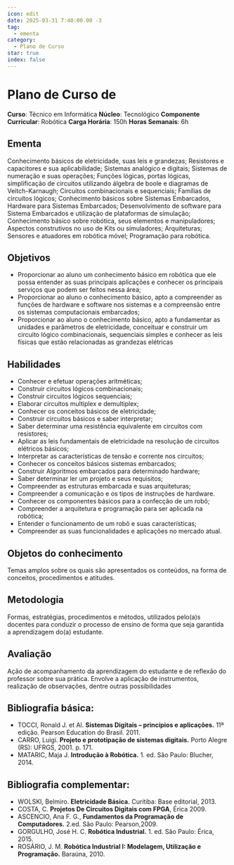 ```yaml
---
icon: edit
date: 2025-03-31 7:40:00.00 -3
tag:
  - ementa
category:
  - Plano de Curso
star: true
index: false
---
```

# Plano de Curso de 

**Curso**: Técnico em Informática
**Núcleo**: Tecnológico
**Componente Curricular**: Robótica
**Carga Horária**: 150h
**Horas Semanais**: 6h


## Ementa

Conhecimento básicos de eletricidade, suas leis e grandezas; Resistores e capacitores e sua aplicabilidade; Sistemas analógico e digitais; Sistemas de numeração e suas operações; Funções lógicas, portas lógicas, simplificação de circuitos utilizando álgebra de boole e diagramas de Veitch-Karnaugh; Circuitos combinacionais e sequenciais; Famílias de circuitos lógicos; Conhecimento básicos sobre Sistemas Embarcados, Hardware para Sistemas Embarcados; Desenvolvimento de software para Sistema Embarcados e utilização de plataformas de simulação; Conhecimento básico sobre robótica, seus elementos e manipuladores; Aspectos construtivos no uso de Kits ou simuladores; Arquiteturas; Sensores e atuadores em robótica móvel; Programação para robótica.

## Objetivos
- Proporcionar ao aluno um conhecimento básico em robótica que ele possa entender as suas principais aplicações e conhecer os principais serviços que podem ser feitos nessa área;
- Proporcionar ao aluno o conhecimento básico, apto a compreender as funções de hardware e software nos sistemas e a compreensão entre os sistemas computacionais embarcados;
- Proporcionar ao aluno o conhecimento básico, apto a fundamentar as unidades e parâmetros de eletricidade, conceituar e construir um circuito lógico combinacionais, sequenciais simples e conhecer as leis físicas que estão relacionadas as grandezas elétricas

## Habilidades
- Conhecer e efetuar operações aritméticas;
- Construir circuitos lógicos combinacionais;
- Construir circuitos lógicos sequenciais;
- Elaborar circuitos multiplex e demultiplex;
- Conhecer os conceitos básicos de eletricidade;
- Construir circuitos básicos e saber interpretar;
- Saber determinar uma resistência equivalente em circuitos com resistores;
- Aplicar as leis fundamentais de eletricidade na resolução de circuitos elétricos básicos;
- Interpretar as características de tensão e corrente nos circuitos;
- Conhecer os conceitos básicos sistemas embarcados;
- Construir Algoritmos embarcados para determinado hardware;
- Saber determinar ler um projeto e seus requisitos;
- Compreender as estruturas embarcada e suas arquiteturas;
- Compreender a comunicação e os tipos de instruções de hardware.
- Conhecer os componentes básicos para a confecção de um robô;
- Compreender a arquitetura e programação para ser aplicada na robótica;
- Entender o funcionamento de um robô e suas características;
- Compreender as suas funcionalidades e aplicações no mercado atual.

## Objetos do conhecimento

Temas amplos sobre os quais são apresentados os conteúdos, na forma de conceitos, procedimentos e atitudes.

## Metodologia

Formas, estratégias, procedimentos e métodos, utilizados pelo(a)s docentes para conduzir o processo de ensino de forma que seja garantida a aprendizagem do(a) estudante.

## Avaliação
Ação de acompanhamento da aprendizagem do estudante e de reflexão do professor sobre sua prática. Envolve a aplicação de instrumentos, realização de observações, dentre outras possibilidades


## Bibliografia básica:

- TOCCI, Ronald J. et Al. **Sistemas Digitais – princípios e aplicações.** 11ª edição. Pearson Education do Brasil. 2011.
- CARRO, Luigi. **Projeto e prototipação de sistemas digitais.** Porto Alegre (RS): UFRGS, 2001. p. 171.
- MATARIC, Maja J. **Introdução à Robótica.** 1. ed. São Paulo: Blucher, 2014.

## Bibliografia complementar:


- WOLSKI, Belmiro. **Eletricidade Básica.** Curitiba: Base editorial, 2013.
- COSTA, C. **Projetos De Circuitos Digitais com FPGA**, Érica 2009.
- ASCENCIO, Ana F. G., **Fundamentos da Programação de Computadores.** 2.ed. São Paulo: Pearson,2009.
- GORGULHO, José H. C. **Robótica Industrial.** 1. ed. São Paulo: Érica, 2015.
- ROSÁRIO, J. M. **Robótica Industrial I: Modelagem, Utilização e Programação.** Baraúna, 2010.
